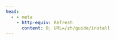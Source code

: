 ```yaml
---
head:
  - - meta
    - http-equiv: Refresh
      content: 0; URL=/zh/guide/install
---
```


<!--@include: ./install.md-->
